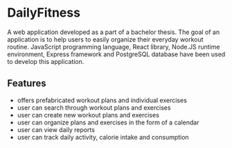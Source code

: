 # DailyFitness
A web application developed as a part of a bachelor thesis. The goal of an application is to help users to easily organize their everyday workout routine. JavaScript programming language, React library, Node.JS runtime environment, Express framework and PostgreSQL database have been used to develop this application. 
## Features
- offers prefabricated workout plans and individual exercises
- user can search through workout plans and exercises
- user can create new workout plans and exercises
- user can organize plans and exercises in the form of a calendar
- user can view daily reports
- user can track daily activity, calorie intake and consumption

